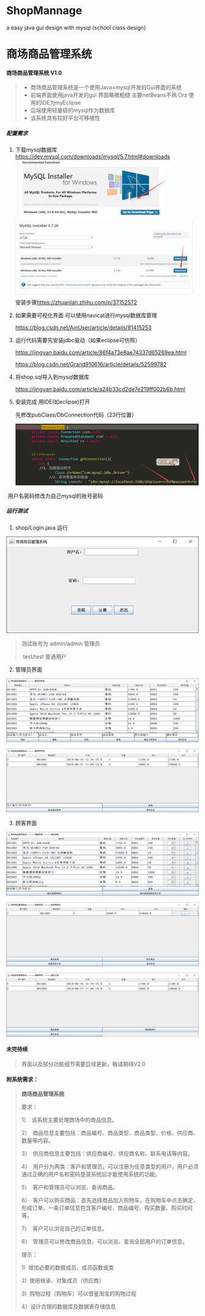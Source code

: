 # ShopMannage
a easy java gui design with mysql (school class design) 

# 					商场商品管理系统

#### 商场商品管理系统 V1.0

> - 商场商品管理系统是一个使用Java+mysql开发的Gui界面的系统
> - 前端界面使用java开发的gui 界面略微粗糙 主要netBeans不熟 Orz 使用的IDE为myEclipse
> - 后端使用轻量级的mysql作为数据库
> - 该系统具有较好平台可移植性





##### 配置需求

1. 下载mysql数据库<https://dev.mysql.com/downloads/mysql/5.7.html#downloads>
   ![1561608204441](guide/1561608204441.png)
   ![1561608247396](guide/1561608247396.png)
   安装步骤<https://zhuanlan.zhihu.com/p/37152572>

2. 如果需要可视化界面 可以使用navicat进行mysql数据库管理

   <https://blog.csdn.net/AinUser/article/details/81415253>

3. 运行代码需要先安装jdbc驱动（如果eclipse可仿照）

   <https://jingyan.baidu.com/article/86f4a73e8ae74337d65269ea.html>

   <https://blog.csdn.net/Grand910616/article/details/52599782>

4. 将shop.sql导入到mysql数据库

   https://jingyan.baidu.com/article/a24b33cd2de7e219ff002b6b.html

5. 安装完成 用IDE(如eclipse)打开 

   

   先修改pubClass/DbConnection代码（23行位置）
   
   ![1561609387047.png](guide/1561609387047.png)

​       用户名密码修改为自己mysql的账号密码





##### 运行测试
1. shop/Login.java 运行

![1561609527344](guide/1561609527344.png)

> 测试账号为 admin/admin 管理员
>
> ​                    test/test          普通用户

  



2. 管理员界面

![1561609643299](guide/1561609643299.png)

![1561609663537](guide/1561609663537.png)

3. 顾客界面

![1561609710949](guide/1561609710949.png)

![1561609723990](guide/1561609723990.png)

![1561609733678](guide/1561609733678.png)



#### 未完待续

> 界面以及部分功能细节需要后续更新，敬请期待V2.0





#### 附系统需求：



>**商场商品管理系统**
>
>要求： 
>
>1） 该系统主要处理商场中的商品信息。 
>
>2） 商品信息主要包括：商品编号、商品类型、商品类型、价格、供应商、数量等内容。
>
>3） 供应商信息主要包括：供应商编号、供应商名称、联系电话等内容。 
>
>4） 用户分为两类：客户和管理员。可以注册为任意类型的用户，用户必须通过正确的用户名和密码登录系统后才能使用系统的功能。
>
>5） 客户和管理员可以浏览、查询商品。 
>
>6） 客户可以购买商品：首先选择商品加入购物车，在购物车中点击确定，形成订单，一条订单信息包含客户编号、商品编号、购买数量、购买时间等。
>
>7） 客户可以浏览自己的订单信息。 
>
>8） 管理员可以修改商品信息，可以浏览、查询全部用户的订单信息。
>
>提示：
>
>1) 增加必要的数据成员、成员函数或类 
>
>2) 使用继承、对象成员（供应商） 
>
>3) 购物过程（购物车）可以借鉴淘宝的购物过程
>
>4）设计合理的数据库及数据表存储信息

